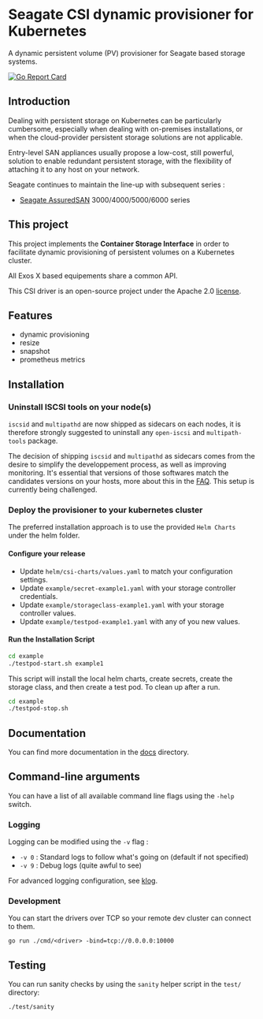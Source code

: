# Seagate CSI dynamic provisioner for Kubernetes

A dynamic persistent volume (PV) provisioner for Seagate based storage systems.

[![Go Report Card](https://goreportcard.com/badge/github.com/Seagate/seagate-exos-x-csi)](https://goreportcard.com/report/github.com/Seagate/seagate-exos-x-csi)

## Introduction

Dealing with persistent storage on Kubernetes can be particularly cumbersome, especially when dealing with on-premises installations, or when the cloud-provider persistent storage solutions are not applicable.

Entry-level SAN appliances usually propose a low-cost, still powerful, solution to enable redundant persistent storage, with the flexibility of attaching it to any host on your network.

Seagate continues to maintain the line-up with subsequent series :
- [Seagate AssuredSAN](https://www.seagate.com/fr/fr/support/dothill-san/assuredsan-pro-5000-series/) 3000/4000/5000/6000 series

## This project

This project implements the **Container Storage Interface** in order to facilitate dynamic provisioning of persistent volumes on a Kubernetes cluster.

All Exos X based equipements share a common API.

This CSI driver is an open-source project under the Apache 2.0 [license](./LICENSE).

## Features
- dynamic provisioning
- resize
- snapshot
- prometheus metrics

## Installation

### Uninstall ISCSI tools on your node(s)

`iscsid` and `multipathd` are now shipped as sidecars on each nodes, it is therefore strongly suggested to uninstall any `open-iscsi` and `multipath-tools` package.

The decision of shipping `iscsid` and `multipathd` as sidecars comes from the desire to simplify the developpement process, as well as improving monitoring. It's essential that versions of those softwares match the candidates versions on your hosts, more about this in the [FAQ](./docs/troubleshooting.md#multipathd-segfault-or-a-volume-got-corrupted). This setup is currently being challenged.

### Deploy the provisioner to your kubernetes cluster

The preferred installation approach is to use the provided `Helm Charts` under the helm folder.

#### Configure your release

- Update `helm/csi-charts/values.yaml` to match your configuration settings.
- Update `example/secret-example1.yaml` with your storage controller credentials.
- Update `example/storageclass-example1.yaml` with your storage controller values.
- Update `example/testpod-example1.yaml` with any of you new values.

#### Run the Installation Script

```sh
cd example
./testpod-start.sh example1
```

This script will install the local helm charts, create secrets, create the storage class, and then create a test pod. To clean up after a run.

```sh
cd example
./testpod-stop.sh
```

## Documentation

You can find more documentation in the [docs](./docs) directory.

## Command-line arguments

You can have a list of all available command line flags using the `-help` switch.

### Logging

Logging can be modified using the `-v` flag :

- `-v 0` : Standard logs to follow what's going on (default if not specified)
- `-v 9` : Debug logs (quite awful to see)

For advanced logging configuration, see [klog](https://github.com/kubernetes/klog).

### Development

You can start the drivers over TCP so your remote dev cluster can connect to them.

```
go run ./cmd/<driver> -bind=tcp://0.0.0.0:10000
```

## Testing

You can run sanity checks by using the `sanity` helper script in the `test/` directory:

```
./test/sanity
```
